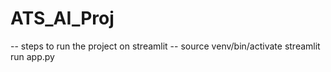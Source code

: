 # ATS_AI_Proj

-- steps to run the project on streamlit -- 
source venv/bin/activate
streamlit run app.py
